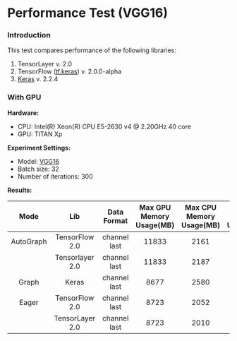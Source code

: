 # Performance Test (VGG16)

### Introduction

This test compares performance of the following libraries:

1. TensorLayer v. 2.0
2. TensorFlow ([tf.keras](https://www.tensorflow.org/api_docs/python/tf/keras)) v. 2.0.0-alpha
3. [Keras](https://keras.io/) v. 2.2.4



### With GPU

__Hardware:__

- CPU: Intel(R) Xeon(R) CPU E5-2630 v4 @ 2.20GHz  40 core
- GPU: TITAN Xp

__Experiment Settings:__
- Model: [VGG16](http://www.robots.ox.ac.uk/~vgg/research/very_deep/)
- Batch size: 32
- Number of iterations: 300

__Results:__

|   Mode    |       Lib       |  Data Format  | Max GPU Memory Usage(MB)  |Max CPU Memory Usage(MB) | Avg CPU Memory Usage(MB) | Runtime (sec) |
| :-------: | :-------------: | :-----------: | :-----------------: | :-----------------: | :-----------------: | :-----------: |
| AutoGraph | TensorFlow 2.0  | channel last  | 11833 |      2161         |        2136         |      74       |
|           | Tensorlayer 2.0 | channel last  | 11833 |      2187         |        2169         |      76       |
|   Graph   |      Keras      | channel last  | 8677 |      2580         |        2576         |      101       |
|   Eager   | TensorFlow 2.0  | channel last  | 8723 |      2052         |        2024         |      97       |
|           | TensorLayer 2.0 | channel last  | 8723 |      2010         |        2007         |      95       |


